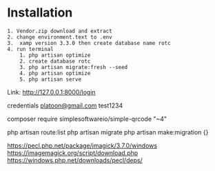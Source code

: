 # Installation
    1. Vendor.zip download and extract
    2. change environment.text to .env
    3.  xamp version 3.3.0 then create database name rotc
    4. run terminal
        1. php artisan optimize
        2. create database rotc
        3. php artisan migrate:fresh --seed
        4. php artisan optimize
        5. php artisan serve 

Link: http://127.0.0.1:8000/login

credentials
platoon@gmail.com
test1234


composer require simplesoftwareio/simple-qrcode "~4"

php artisan route:list
php artisan migrate
php artisan make:migration {}


https://pecl.php.net/package/imagick/3.7.0/windows
https://imagemagick.org/script/download.php
https://windows.php.net/downloads/pecl/deps/